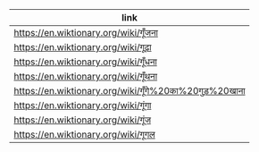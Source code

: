 |link|
|----|
|https://en.wiktionary.org/wiki/गूँजना|
|https://en.wiktionary.org/wiki/गूढ़ा|
|https://en.wiktionary.org/wiki/गूँधना|
|https://en.wiktionary.org/wiki/गूँथना|
|https://en.wiktionary.org/wiki/गूँगे%20का%20गुड़%20खाना|
|https://en.wiktionary.org/wiki/गूंगा|
|https://en.wiktionary.org/wiki/गूंज|
|https://en.wiktionary.org/wiki/गूगल|

